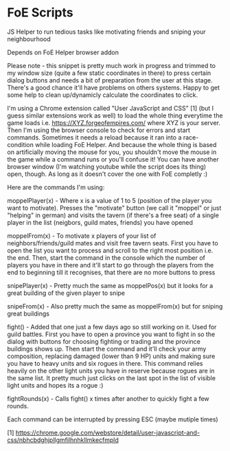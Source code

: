 # FoE Scripts
JS Helper to run tedious tasks like motivating friends and sniping your neighbourhood

Depends on FoE Helper browser addon

Please note - this snippet is pretty much work in progress and trimmed to my window size (quite a few static coordinates in there) to press certain dialog buttons and needs a bit of preparation from the user at this stage. There's a good chance it'll have problems on others systems. Happy to get some help to clean up/dynamicly calculate the coordinates to click.

I'm using a Chrome extension called "User JavaScript and CSS" [1] (but I guess similar extensions work as well) to load the whole thing everytime the game loads i.e. https://XYZ.forgeofempires.com/ where XYZ is your server. Then I'm using the browser console to check for errors and start commands. Sometimes it needs a reload because it ran into a race-condition while loading FoE Helper. And because the whole thing is based on artificially moving the mouse for you, you shouldn't move the mouse in the game while a command runs or you'll confuse it! You can have another browser window (I'm watching youtube while the script does its thing) open, though. As long as it doesn't cover the one with FoE completly :)

Here are the commands I'm using:

moppelPlayer(x) - Where x is a value of 1 to 5 (position of the player you want to motivate). Presses the "motivate" button (we call it "moppel" or just "helping" in german) and visits the tavern (if there's a free seat) of a single player in the list (neigbors, guild mates, friends) you have opened

moppelFrom(x) - To motivate x players of your list of neighbors/friends/guild mates and visit free tavern seats. First you have to open the list you want to process and scroll to the right most position i.e. the end. Then, start the command in the console which the number of players you have in there and it'll start to go through the players from the end to beginning till it recognises, that there are no more buttons to press

snipePlayer(x) - Pretty much the same as moppelPos(x) but it looks for a great building of the given player to snipe

snipeFrom(x) - Also pretty much the same as moppelFrom(x) but for sniping great buildings

fight() - Added that one just a few days ago so still working on it. Used for guild battles. First you have to open a province you want to fight in so the dialog with buttons for choosing fighting or trading and the province buildings shows up. Then start the command and it'll check your army composition, replacing damaged (lower than 9 HP) units and making sure you have to heavy units and six rogues in there. This command relies heavily on the other light units you have in reserve because rogues are in the same list. It pretty much just clicks on the last spot in the list of visible light units and hopes its a rogue :)

fightRounds(x) - Calls fight() x times after another to quickly fight a few rounds.

Each command can be interrupted by pressing ESC (maybe mutiple times) 

[1] https://chrome.google.com/webstore/detail/user-javascript-and-css/nbhcbdghjpllgmfilhnhkllmkecfmpld
